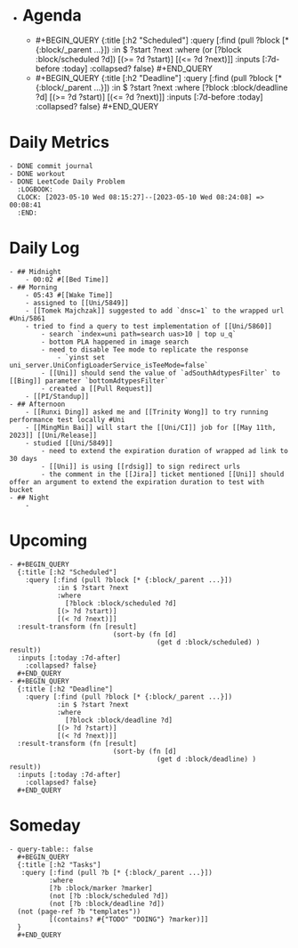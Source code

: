 - # Agenda
	- #+BEGIN_QUERY
	  {:title [:h2 "Scheduled"]
	    :query [:find (pull ?block [* {:block/_parent ...}])
	            :in $ ?start ?next
	            :where
	            (or
	              [?block :block/scheduled ?d])
	            [(>= ?d ?start)]
	            [(<= ?d ?next)]]
	  :inputs [:7d-before :today]
	    :collapsed? false}
	  #+END_QUERY
	- #+BEGIN_QUERY
	  {:title [:h2 "Deadline"]
	    :query [:find (pull ?block [* {:block/_parent ...}])
	            :in $ ?start ?next
	            :where
	              [?block :block/deadline ?d]
	            [(>= ?d ?start)]
	            [(<= ?d ?next)]]
	    :inputs [:7d-before :today]
	    :collapsed? false}
	  #+END_QUERY
# Daily Metrics
	- DONE commit journal
	- DONE workout
	- DONE LeetCode Daily Problem
	  :LOGBOOK:
	  CLOCK: [2023-05-10 Wed 08:15:27]--[2023-05-10 Wed 08:24:08] =>  00:08:41
	  :END:
# Daily Log
	- ## Midnight
		- 00:02 #[[Bed Time]]
	- ## Morning
		- 05:43 #[[Wake Time]]
		- assigned to [[Uni/5849]]
		- [[Tomek Majchzak]] suggested to add `dnsc=1` to the wrapped url #Uni/5861
		- tried to find a query to test implementation of [[Uni/5860]]
			- search `index=uni path=search uas>10 | top u_q`
			- bottom PLA happened in image search
			- need to disable Tee mode to replicate the response
				- `yinst set uni_server.UniConfigLoaderService_isTeeMode=false`
			- [[Uni]] should send the value of `adSouthAdtypesFilter` to [[Bing]] parameter `bottomAdtypesFilter`
			- created a [[Pull Request]]
		- [[PI/Standup]]
	- ## Afternoon
		- [[Runxi Ding]] asked me and [[Trinity Wong]] to try running performance test locally #Uni
		- [[MingMin Bai]] will start the [[Uni/CI]] job for [[May 11th, 2023]] [[Uni/Release]]
		- studied [[Uni/5849]]
			- need to extend the expiration duration of wrapped ad link to 30 days
			- [[Uni]] is using [[rdsig]] to sign redirect urls
			- the comment in the [[Jira]] ticket mentioned [[Uni]] should offer an argument to extend the expiration duration to test with bucket
	- ## Night
		-
# Upcoming
	- #+BEGIN_QUERY
	  {:title [:h2 "Scheduled"]
	    :query [:find (pull ?block [* {:block/_parent ...}])
	            :in $ ?start ?next
	            :where
	              [?block :block/scheduled ?d]
	            [(> ?d ?start)]
	            [(< ?d ?next)]]
	  :result-transform (fn [result]
	                          (sort-by (fn [d]
	                                     (get d :block/scheduled) ) result))    
	  :inputs [:today :7d-after]
	    :collapsed? false}
	  #+END_QUERY
	- #+BEGIN_QUERY
	  {:title [:h2 "Deadline"]
	    :query [:find (pull ?block [* {:block/_parent ...}])
	            :in $ ?start ?next
	            :where
	              [?block :block/deadline ?d]
	            [(> ?d ?start)]
	            [(< ?d ?next)]]
	  :result-transform (fn [result]
	                          (sort-by (fn [d]
	                                     (get d :block/deadline) ) result))    
	  :inputs [:today :7d-after]
	    :collapsed? false}
	  #+END_QUERY
# Someday
	- query-table:: false
	  #+BEGIN_QUERY
	  {:title [:h2 "Tasks"]
	   :query [:find (pull ?b [* {:block/_parent ...}])
	          :where
	          [?b :block/marker ?marker]
	          (not [?b :block/scheduled ?d])
	          (not [?b :block/deadline ?d])
	  (not (page-ref ?b "templates"))
	          [(contains? #{"TODO" "DOING"} ?marker)]]
	  }
	  #+END_QUERY